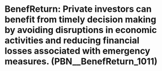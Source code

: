 # BenefReturn: __Private investors can benefit from timely decision making by avoiding disruptions in economic activities and reducing financial losses associated with emergency measures.__ (PBN__BenefReturn_1011)

